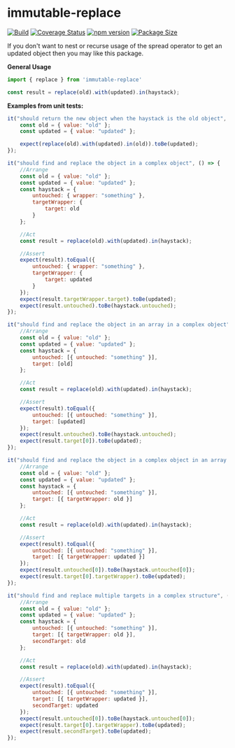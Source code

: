 # immutable-replace

[![Build](https://github.com/stewie1570/immutable-replace/workflows/Build/badge.svg)](https://github.com/stewie1570/immutable-replace/actions)
[![Coverage Status](https://coveralls.io/repos/github/stewie1570/immutable-replace/badge.svg?branch=master)](https://coveralls.io/github/stewie1570/immutable-replace?branch=master)
[![npm version](https://badge.fury.io/js/immutable-replace.svg)](https://badge.fury.io/js/immutable-replace)
[![Package Size](https://badgen.net/bundlephobia/minzip/immutable-replace)](https://bundlephobia.com/result?p=immutable-replace)

If you don't want to nest or recurse usage of the spread operator to get an updated object then you may like this package.

**General Usage**
```javascript
import { replace } from 'immutable-replace'

const result = replace(old).with(updated).in(haystack);
```

**Examples from unit tests:**
```javascript
it("should return the new object when the haystack is the old object", () => {
    const old = { value: "old" };
    const updated = { value: "updated" };

    expect(replace(old).with(updated).in(old)).toBe(updated);
});

it("should find and replace the object in a complex object", () => {
    //Arrange
    const old = { value: "old" };
    const updated = { value: "updated" };
    const haystack = {
        untouched: { wrapper: "something" },
        targetWrapper: {
            target: old
        }
    };

    //Act
    const result = replace(old).with(updated).in(haystack);

    //Assert
    expect(result).toEqual({
        untouched: { wrapper: "something" },
        targetWrapper: {
            target: updated
        }
    });
    expect(result.targetWrapper.target).toBe(updated);
    expect(result.untouched).toBe(haystack.untouched);
});

it("should find and replace the object in an array in a complex object", () => {
    //Arrange
    const old = { value: "old" };
    const updated = { value: "updated" };
    const haystack = {
        untouched: [{ untouched: "something" }],
        target: [old]
    };

    //Act
    const result = replace(old).with(updated).in(haystack);

    //Assert
    expect(result).toEqual({
        untouched: [{ untouched: "something" }],
        target: [updated]
    });
    expect(result.untouched).toBe(haystack.untouched);
    expect(result.target[0]).toBe(updated);
});

it("should find and replace the object in a complex object in an array in another complex object", () => {
    //Arrange
    const old = { value: "old" };
    const updated = { value: "updated" };
    const haystack = {
        untouched: [{ untouched: "something" }],
        target: [{ targetWrapper: old }]
    };

    //Act
    const result = replace(old).with(updated).in(haystack);

    //Assert
    expect(result).toEqual({
        untouched: [{ untouched: "something" }],
        target: [{ targetWrapper: updated }]
    });
    expect(result.untouched[0]).toBe(haystack.untouched[0]);
    expect(result.target[0].targetWrapper).toBe(updated);
});

it("should find and replace multiple targets in a complex structure", () => {
    //Arrange
    const old = { value: "old" };
    const updated = { value: "updated" };
    const haystack = {
        untouched: [{ untouched: "something" }],
        target: [{ targetWrapper: old }],
        secondTarget: old
    };

    //Act
    const result = replace(old).with(updated).in(haystack);

    //Assert
    expect(result).toEqual({
        untouched: [{ untouched: "something" }],
        target: [{ targetWrapper: updated }],
        secondTarget: updated
    });
    expect(result.untouched[0]).toBe(haystack.untouched[0]);
    expect(result.target[0].targetWrapper).toBe(updated);
    expect(result.secondTarget).toBe(updated);
});
```
